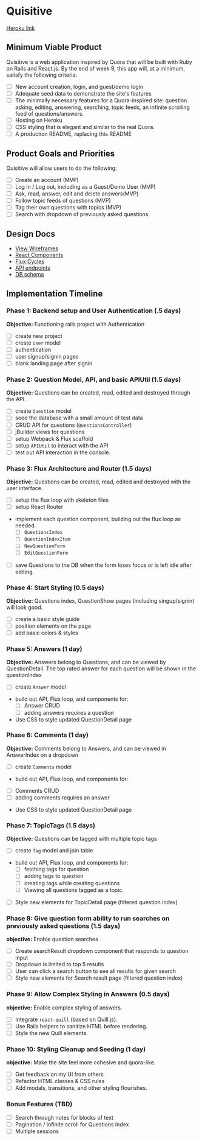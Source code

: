 # Quisitive

[Heroku link][heroku]

[heroku]: http://www.herokuapp.com

##  Minimum Viable Product

Quisitive is a web application inspired by Quora that will be built with Ruby on Rails and React.js. By the
end of week 9, this app will, at a minimum, satisfy the following criteria:

- [ ] New account creation, login, and guest/demo login
- [ ] Adequate seed data to demonstrate the site's features
- [ ] The minimally necessary features for a Quora-inspired site: question asking, editing, answering, searching,
topic feeds, an infinite scrolling feed of questions/answers.
- [ ] Hosting on Heroku
- [ ] CSS styling that is elegant and similar to the real Quora.
- [ ] A production README, replacing this README

## Product Goals and Priorities

Quisitive will allow users to do the following:

- [ ] Create an account (MVP)
- [ ] Log in / Log out, including as a Guest/Demo User (MVP)
- [ ] Ask, read, answer, edit and delete answers(MVP)
- [ ] Follow topic feeds of questions (MVP)
- [ ] Tag their own questions with topics (MVP)
- [ ] Search with dropdown of previously asked questions

## Design Docs
* [View Wireframes][views]
* [React Components][components]
* [Flux Cycles][flux-cycles]
* [API endpoints][api-endpoints]
* [DB schema][schema]

[views]: ./docs/views.md
[components]: ./docs/components.md
[flux-cycles]: ./docs/flux_cycles.md
[api-endpoints]: ./docs/api-endpoints.md
[schema]: ./docs/schema.md

## Implementation Timeline

### Phase 1: Backend setup and User Authentication (.5 days)

**Objective:** Functioning rails project with Authentication

- [ ] create new project
- [ ] create `User` model
- [ ] authentication
- [ ] user signup/signin pages
- [ ] blank landing page after signin

### Phase 2: Question Model, API, and basic APIUtil (1.5 days)

**Objective:** Questions can be created, read, edited and destroyed through
the API.

- [ ] create `Question` model
- [ ] seed the database with a small amount of test data
- [ ] CRUD API for questions (`QuestionsController`)
- [ ] jBuilder views for questions
- [ ] setup Webpack & Flux scaffold
- [ ] setup `APIUtil` to interact with the API
- [ ] test out API interaction in the console.

### Phase 3: Flux Architecture and Router (1.5 days)

**Objective:** Questions can be created, read, edited and destroyed with the
user interface.

- [ ] setup the flux loop with skeleton files
- [ ] setup React Router
- implement each question component, building out the flux loop as needed.
  - [ ] `QuestionsIndex`
  - [ ] `QuestionIndexItem`
  - [ ] `NewQuestionForm`
  - [ ] `EditQuestionForm`
- [ ] save Questions to the DB when the form loses focus or is left idle
  after editing.

### Phase 4: Start Styling (0.5 days)

**Objective:** Questions index, QuestionShow pages (including singup/signin) will look good.

- [ ] create a basic style guide
- [ ] position elements on the page
- [ ] add basic colors & styles

### Phase 5: Answers (1 day)

**Objective:** Answers belong to Questions, and can be viewed by QuestionDetail. The top rated answer for each question will be shown in the questionIndex

- [ ] create `Answer` model
- build out API, Flux loop, and components for:
  - [ ] Answer CRUD
  - [ ] adding answers requires a question
- Use CSS to style updated QuestionDetail page

### Phase 6: Comments (1 day)

**Objective:** Comments belong to Answers, and can be viewed in AnswerIndex on a dropdown

- [ ] create `Comments` model
- build out API, Flux loop, and components for:
- [ ] Comments CRUD
- [ ] adding comments requires an answer
- Use CSS to style updated QuestionDetail page


### Phase 7: TopicTags (1.5 days)

**Objective:** Questions can be tagged with multiple topic tags

- [ ] create `Tag` model and join table
- build out API, Flux loop, and components for:
  - [ ] fetching tags for question
  - [ ] adding tags to question
  - [ ] creating tags while creating questions
  - [ ] Viewing all questions tagged as a topic.
- [ ] Style new elements for TopicDetail page (filtered question index)

### Phase 8: Give question form ability to run searches on previously asked questions (1.5 days)

**objective:** Enable question searches

- [ ] Create searchResult dropdown component that responds to question input
- [ ] Dropdown is limited to top 5 results
- [ ] User can click a search button to see all results for given search
- [ ] Style new elements for Search result page (filtered question index)

### Phase 9: Allow Complex Styling in Answers (0.5 days)

**objective:** Enable complex styling of answers.

- [ ] Integrate `react-quill` (based on Quill.js).
- [ ] Use Rails helpers to sanitize HTML before rendering.
- [ ] Style the new Quill elements.

### Phase 10: Styling Cleanup and Seeding (1 day)

**objective:** Make the site feel more cohesive and quora-like.

- [ ] Get feedback on my UI from others
- [ ] Refactor HTML classes & CSS rules
- [ ] Add modals, transitions, and other styling flourishes.

### Bonus Features (TBD)
- [ ] Search through notes for blocks of text
- [ ] Pagination / infinite scroll for Questions Index
- [ ] Multiple sessions
